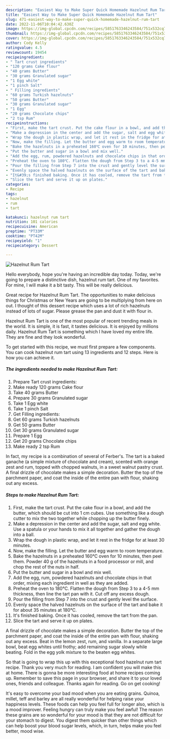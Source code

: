 ```yaml
---
description: "Easiest Way to Make Super Quick Homemade Hazelnut Rum Tart"
title: "Easiest Way to Make Super Quick Homemade Hazelnut Rum Tart"
slug: 471-easiest-way-to-make-super-quick-homemade-hazelnut-rum-tart
date: 2022-11-06T10:04:42.630Z
image: https://img-global.cpcdn.com/recipes/5851763346243584/751x532cq70/hazelnut-rum-tart-recipe-main-photo.jpg
thumbnail: https://img-global.cpcdn.com/recipes/5851763346243584/751x532cq70/hazelnut-rum-tart-recipe-main-photo.jpg
cover: https://img-global.cpcdn.com/recipes/5851763346243584/751x532cq70/hazelnut-rum-tart-recipe-main-photo.jpg
author: Cody Kelly
ratingvalue: 4.5
reviewcount: 19454
recipeingredient:
- " Tart crust ingredients"
- "120 grams Cake flour"
- "40 grams Butter"
- "30 grams Granulated sugar"
- "1 Egg white"
- "1 pinch Salt"
- " Filling ingredients"
- "60 grams Turkish hazelnuts"
- "50 grams Butter"
- "30 grams Granulated sugar"
- "1 Egg"
- "20 grams Chocolate chips"
- "2 tsp Rum"
recipeinstructions:
- "First, make the tart crust. Put the cake flour in a bowl, and add the butter, which should be cut into 1 cm cubes. Use something like a dough cutter to mix the two together while chopping up the butter finely."
- "Make a depression in the center and add the sugar, salt and egg white.  Use a spatula or your hands to mix it all together and gather the dough into a ball."
- "Wrap the dough in plastic wrap, and let it rest in the fridge for at least 30 minutes."
- "Now, make the filling. Let the butter and egg warm to room temperature."
- "Bake the hazelnuts in a preheated 160℃ oven for 10 minutes, then peel them.  Powder 40 g of the hazelnuts in a food processor or mill, and chop the rest of the nuts in half."
- "Put the butter and sugar in a bowl and mix well."
- "Add the egg, rum, powdered hazelnuts and chocolate chips in that order, mixing each ingredient in well as they are added."
- "Preheat the oven to 180℃. Flatten the dough from Step 3 to a 4-5 mm thickness, then line the tart pan with it. Cut off any excess dough."
- "Pour the filling from Step 7 into the crust and gently level the surface."
- "Evenly space the halved hazelnuts on the surface of the tart and bake it for about 35 minutes at 180℃."
- "It&#39;s finished baking. Once it has cooled, remove the tart from the pan."
- "Slice the tart and serve it up on plates."
categories:
- Recipe
tags:
- hazelnut
- rum
- tart

katakunci: hazelnut rum tart 
nutrition: 101 calories
recipecuisine: American
preptime: "PT33M"
cooktime: "PT42M"
recipeyield: "1"
recipecategory: Dessert

---
```



![Hazelnut Rum Tart](https://img-global.cpcdn.com/recipes/5851763346243584/751x532cq70/hazelnut-rum-tart-recipe-main-photo.jpg)

Hello everybody, hope you're having an incredible day today. Today, we're going to prepare a distinctive dish, hazelnut rum tart. One of my favorites. For mine, I will make it a bit tasty. This will be really delicious.

Great recipe for Hazelnut Rum Tart. The opportunities to make delicious things for Christmas or New Years are going to be multiplying from here on out. I thought of this dessert recipe which uses a lot of rich hazelnuts instead of lots of sugar. Please grease the pan and dust it with flour in.

Hazelnut Rum Tart is one of the most popular of recent trending meals in the world. It is simple, it is fast, it tastes delicious. It is enjoyed by millions daily. Hazelnut Rum Tart is something which I have loved my entire life. They are fine and they look wonderful.


To get started with this recipe, we must first prepare a few components. You can cook hazelnut rum tart using 13 ingredients and 12 steps. Here is how you can achieve it.

<!--inarticleads1-->

##### The ingredients needed to make Hazelnut Rum Tart:

1. Prepare  Tart crust ingredients:
1. Make ready 120 grams Cake flour
1. Take 40 grams Butter
1. Prepare 30 grams Granulated sugar
1. Take 1 Egg white
1. Take 1 pinch Salt
1. Get  Filling ingredients:
1. Get 60 grams Turkish hazelnuts
1. Get 50 grams Butter
1. Get 30 grams Granulated sugar
1. Prepare 1 Egg
1. Get 20 grams Chocolate chips
1. Make ready 2 tsp Rum


In fact, my recipe is a combination of several of Ferber&#39;s. The tart is a baked ganache (a simple mixture of chocolate and cream), scented with orange zest and rum, topped with chopped walnuts, in a sweet walnut pastry crust. A final drizzle of chocolate makes a simple decoration. Butter the top of the parchment paper, and coat the inside of the entire pan with flour, shaking out any excess. 

<!--inarticleads2-->

##### Steps to make Hazelnut Rum Tart:

1. First, make the tart crust. Put the cake flour in a bowl, and add the butter, which should be cut into 1 cm cubes. Use something like a dough cutter to mix the two together while chopping up the butter finely.
1. Make a depression in the center and add the sugar, salt and egg white.  Use a spatula or your hands to mix it all together and gather the dough into a ball.
1. Wrap the dough in plastic wrap, and let it rest in the fridge for at least 30 minutes.
1. Now, make the filling. Let the butter and egg warm to room temperature.
1. Bake the hazelnuts in a preheated 160℃ oven for 10 minutes, then peel them.  Powder 40 g of the hazelnuts in a food processor or mill, and chop the rest of the nuts in half.
1. Put the butter and sugar in a bowl and mix well.
1. Add the egg, rum, powdered hazelnuts and chocolate chips in that order, mixing each ingredient in well as they are added.
1. Preheat the oven to 180℃. Flatten the dough from Step 3 to a 4-5 mm thickness, then line the tart pan with it. Cut off any excess dough.
1. Pour the filling from Step 7 into the crust and gently level the surface.
1. Evenly space the halved hazelnuts on the surface of the tart and bake it for about 35 minutes at 180℃.
1. It&#39;s finished baking. Once it has cooled, remove the tart from the pan.
1. Slice the tart and serve it up on plates.


A final drizzle of chocolate makes a simple decoration. Butter the top of the parchment paper, and coat the inside of the entire pan with flour, shaking out any excess. Beat in the lemon zest, rum, and vanilla. In a separate large bowl, beat egg whites until frothy; add remaining sugar slowly while beating. Fold in the egg yolk mixture to the beaten egg whites. 

So that is going to wrap this up with this exceptional food hazelnut rum tart recipe. Thank you very much for reading. I am confident you will make this at home. There is gonna be more interesting food at home recipes coming up. Remember to save this page in your browser, and share it to your loved ones, friends and colleague. Thanks again for reading. Go on get cooking!

It's easy to overcome your bad mood when you are eating grains. Quinoa, millet, teff and barley are all really wonderful for helping raise your happiness levels. These foods can help you feel full for longer also, which is a mood improver. Feeling hungry can truly make you feel awful! The reason these grains are so wonderful for your mood is that they are not difficult for your stomach to digest. You digest them quicker than other things which can help boost your blood sugar levels, which, in turn, helps make you feel better, mood wise.

